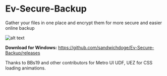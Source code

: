 # Ev-Secure-Backup
Gather your files in one place and encrypt them for more secure and easier online backup



![alt text](https://github.com/sandwichdoge/Ev-Secure-Backup/blob/master/_Res/EvSBackup.png)


**Download for Windows:** https://github.com/sandwichdoge/Ev-Secure-Backup/releases


Thanks to BBs19 and other contributors for Metro UI UDF, UEZ for CSS loading animations.
